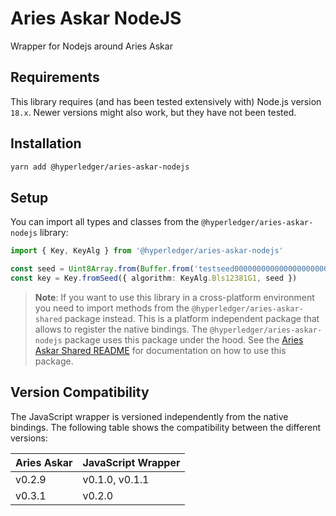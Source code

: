 # Aries Askar NodeJS

Wrapper for Nodejs around Aries Askar

## Requirements

This library requires (and has been tested extensively with) Node.js version `18.x`. Newer versions might also work, but they have not been tested.

## Installation

```sh
yarn add @hyperledger/aries-askar-nodejs
```

## Setup

You can import all types and classes from the `@hyperledger/aries-askar-nodejs` library:

```typescript
import { Key, KeyAlg } from '@hyperledger/aries-askar-nodejs'

const seed = Uint8Array.from(Buffer.from('testseed000000000000000000000001'))
const key = Key.fromSeed({ algorithm: KeyAlg.Bls12381G1, seed })
```

> **Note**: If you want to use this library in a cross-platform environment you need to import methods from the `@hyperledger/aries-askar-shared` package instead. This is a platform independent package that allows to register the native bindings. The `@hyperledger/aries-askar-nodejs` package uses this package under the hood. See the [Aries Askar Shared README](https://github.com/hyperledger/aries-askar/tree/main/wrappers/javascript/aries-askar-shared/README.md) for documentation on how to use this package.

## Version Compatibility

The JavaScript wrapper is versioned independently from the native bindings. The following table shows the compatibility between the different versions:

| Aries Askar | JavaScript Wrapper |
| ----------- | ------------------ |
| v0.2.9      | v0.1.0, v0.1.1     |
| v0.3.1      | v0.2.0             |
